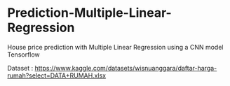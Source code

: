 # Prediction-Multiple-Linear-Regression
House price prediction with Multiple Linear Regression using a CNN model Tensorflow

Dataset : https://www.kaggle.com/datasets/wisnuanggara/daftar-harga-rumah?select=DATA+RUMAH.xlsx


